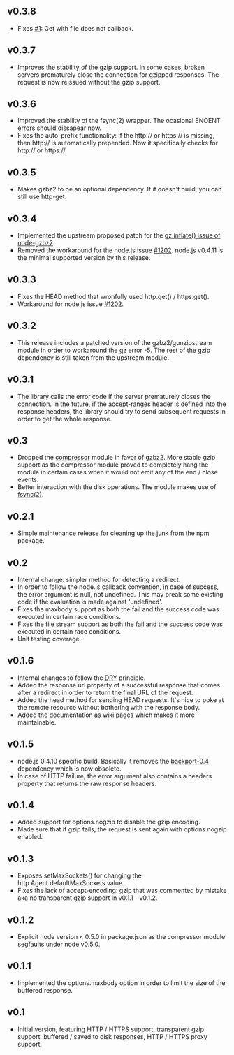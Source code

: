 ## v0.3.8
 * Fixes [#1](https://github.com/SaltwaterC/http-get/issues/1): Get with file does not callback.

## v0.3.7
 * Improves the stability of the gzip support. In some cases, broken servers prematurely close the connection for gzipped responses. The request is now reissued without the gzip support.

## v0.3.6
 * Improved the stability of the fsync(2) wrapper. The ocasional ENOENT errors should dissapear now.
 * Fixes the auto-prefix functionality: if the http:// or https:// is missing, then http:// is automatically prepended. Now it specifically checks for http:// or https://.

## v0.3.5
 * Makes gzbz2 to be an optional dependency. If it doesn't build, you can still use http-get.

## v0.3.4
 * Implemented the upstream proposed patch for the [gz.inflate() issue of node-gzbz2](https://github.com/Woodya/node-gzbz2/pull/1).
 * Removed the workaround for the node.js issue [#1202](https://github.com/joyent/node/issues/1202). node.js v0.4.11 is the minimal supported version by this release.

## v0.3.3
 * Fixes the HEAD method that wronfully used http.get() / https.get().
 * Workaround for node.js issue [#1202](https://github.com/joyent/node/issues/1202).

## v0.3.2
 * This release includes a patched version of the gzbz2/gunzipstream module in order to workaround the gz error -5. The rest of the gzip dependency is still taken from the upstream module.

## v0.3.1
 * The library calls the error code if the server prematurely closes the connection. In the future, if the accept-ranges header is defined into the response headers, the library should try to send subsequent requests in order to get the whole response.

## v0.3
 * Dropped the [compressor](https://github.com/egorich239/node-compress) module in favor of [gzbz2](https://github.com/Woodya/node-gzbz2). More stable gzip support as the compressor module proved to completely hang the module in certain cases when it would not emit any of the end / close events.
 * Better interaction with the disk operations. The module makes use of [fsync(2)](http://linux.die.net/man/2/fsync).

## v0.2.1
 * Simple maintenance release for cleaning up the junk from the npm package.

## v0.2
 * Internal change: simpler method for detecting a redirect.
 * In order to follow the node.js callback convention, in case of success, the error argument is null, not undefined. This may break some existing code if the evaluation is made against 'undefined'.
 * Fixes the maxbody support as both the fail and the success code was executed in certain race conditions.
 * Fixes the file stream support as both the fail and the success code was executed in certain race conditions.
 * Unit testing coverage.

## v0.1.6
 * Internal changes to follow the [DRY](http://en.wikipedia.org/wiki/Don't_repeat_yourself) principle.
 * Added the response.url property of a successful response that comes after a redirect in order to return the final URL of the request.
 * Added the head method for sending HEAD requests. It's nice to poke at the remote resource without bothering with the response body.
 * Added the documentation as wiki pages which makes it more maintainable.

## v0.1.5
 * node.js 0.4.10 specific build. Basically it removes the [backport-0.4](https://github.com/SaltwaterC/backport-0.4) dependency which is now obsolete.
 * In case of HTTP failure, the error argument also contains a headers property that returns the raw response headers.

## v0.1.4
 * Added support for options.nogzip to disable the gzip encoding.
 * Made sure that if gzip fails, the request is sent again with options.nogzip enabled.

## v0.1.3
 * Exposes setMaxSockets() for changing the http.Agent.defaultMaxSockets value.
 * Fixes the lack of accept-encoding: gzip that was commented by mistake aka no transparent gzip support in v0.1.1 - v0.1.2.

## v0.1.2
 * Explicit node version < 0.5.0 in package.json as the compressor module segfaults under node v0.5.0.

## v0.1.1
 * Implemented the options.maxbody option in order to limit the size of the buffered response.

## v0.1
 * Initial version, featuring HTTP / HTTPS support, transparent gzip support, buffered / saved to disk responses, HTTP / HTTPS proxy support.
